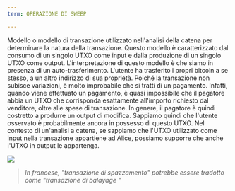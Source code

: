 ```yaml
---
term: OPERAZIONE DI SWEEP

---
```

Modello o modello di transazione utilizzato nell'analisi della catena per determinare la natura della transazione. Questo modello è caratterizzato dal consumo di un singolo UTXO come input e dalla produzione di un singolo UTXO come output. L'interpretazione di questo modello è che siamo in presenza di un auto-trasferimento. L'utente ha trasferito i propri bitcoin a se stesso, a un altro indirizzo di sua proprietà. Poiché la transazione non subisce variazioni, è molto improbabile che si tratti di un pagamento. Infatti, quando viene effettuato un pagamento, è quasi impossibile che il pagatore abbia un UTXO che corrisponda esattamente all'importo richiesto dal venditore, oltre alle spese di transazione. In genere, il pagatore è quindi costretto a produrre un output di modifica. Sappiamo quindi che l'utente osservato è probabilmente ancora in possesso di questo UTXO. Nel contesto di un'analisi a catena, se sappiamo che l'UTXO utilizzato come input nella transazione appartiene ad Alice, possiamo supporre che anche l'UTXO in output le appartenga.

![](../../dictionnaire/assets/6.webp)

> *In francese, "transazione di spazzamento" potrebbe essere tradotto come "transazione di balayage "*